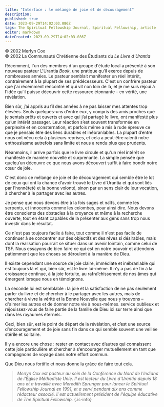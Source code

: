 ```yaml
---
title: "Interface : le mélange de joie et de découragement"
description: 
published: true
date: 2023-09-29T14:02:03.086Z
tags: The Spiritual Fellowship Journal, Spiritual Fellowship, article
editor: markdown
dateCreated: 2023-09-29T14:02:03.086Z
---
```


<p class="v-card v-sheet theme--light gray lighten-3 px-2">© 2002 Merlyn Cox<br>© 2002 La Communauté Chrétienne des Étudiants du <i>Le Livre d'Urantia</i></p>


Récemment, l'un des membres d'un groupe d'étude local a présenté à son nouveau pasteur L'Urantia $B o o k$, une pratique qu'il exerce depuis de nombreuses années. Le pasteur semblait manifester un réel intérêt, contrairement à la plupart de ses prédécesseurs. C'est un confrère pasteur que j'ai récemment rencontré et qui vit non loin de là, et je me suis réjoui à l'idée qu'il puisse découvrir cette ressource étonnante – en vérité, une révélation.

Bien sûr, j’ai appris au fil des années à ne pas laisser mes attentes trop élevées. Seuls quelques-uns d’entre eux, y compris des amis proches que je sentais prêts et ouverts et avec qui j’ai partagé le livre, ont manifesté plus qu’un intérêt passager. Leur réaction s’est souvent transformée en perplexité et en consternation, et parfois même a mis à rude épreuve ce que je pensais être des liens durables et inébranlables. La plupart d’entre nous ont vécu cela à plusieurs reprises, et cela a peut-être ralenti notre enthousiasme autrefois sans limite et nous a rendu plus que prudents.

Néanmoins, il arrive parfois que le livre circule et qu'un réel intérêt se manifeste de manière nouvelle et surprenante. La simple pensée que quelqu’un découvre ce que nous avons découvert suffit à faire bondir notre cœur de joie.

C'est donc ce mélange de joie et de découragement qui semble être le lot de ceux qui ont la chance d'avoir trouvé le Livre d'Urantia et qui sont liés par l'honnêteté et la bonne volonté, sinon par un sens clair de leur vocation, à chercher à le partager avec les autres.

Je pense que nous devons être à la fois sages et naïfs, comme les serpents, et innocents comme les colombes, pour ainsi dire. Nous devons être conscients des obstacles à la croyance et même à la recherche ouverte, tout en étant capables de la présenter aux gens sans trop nous investir dans le résultat.

Ce n'est pas toujours facile à faire, tout comme il n'est pas facile de continuer à se concentrer sur des objectifs et des rêves si désirables, mais dont la réalisation pourrait se situer dans un avenir lointain, comme celui de TSF. Nous essayons de bien faire ce qui est en notre pouvoir et attendons patiemment que les choses se déroulent à la manière de Dieu.

Il existe cependant une source de joie claire, immédiate et inébranlable qui est toujours là et qui, bien sûr, est le livre lui-même. Il n’y a pas de fin à la croissance continue, à la joie fortuite, au rafraîchissement de nos âmes qui émergent lorsque nous en témoignons.

La seconde lui est semblable : la joie et la satisfaction de ne pas seulement parler du livre et de chercher à le partager avec les autres, mais de chercher à vivre la vérité et la Bonne Nouvelle que nous y trouvons – d'aimer les autres et de donner notre vie à nous-mêmes. service oublieux et réjouissez-vous de faire partie de la famille de Dieu ici sur terre ainsi que dans les royaumes éternels.

Ceci, bien sûr, est le point de départ de la révélation, et c’est une source d’encouragement et de joie sans fin dans ce qui semble souvent une veillée stérile et solitaire.

Il y a encore une chose : rester en contact avec d’autres qui connaissent cette joie particulière et chercher à s’encourager mutuellement en tant que compagnons de voyage dans notre effort commun.

Que Dieu nous fortifie et nous donne la grâce de faire tout cela.



> _Merlyn Cox est pasteur au sein de la Conférence du Nord de l'Indiana de l'Église Méthodiste Unie. Il est lecteur du Livre d'Urantia depuis 18 ans et a travaillé avec Meredith Sprunger pour lancer le Spiritual Fellowship Journal en 1991, et a servi pendant dix ans comme rédacteur associé. Il est actuellement président de l'équipe éducative de The Spiritual Fellowship._
{.is-info}

